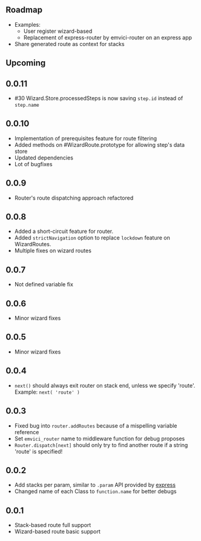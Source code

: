 ## Roadmap
- Examples:
    - User register wizard-based
    - Replacement of express-router by emvici-router on an express app
- Share generated route as context for stacks

## Upcoming

## 0.0.11
- #30 Wizard.Store.processedSteps is now saving `step.id` instead of `step.name`

## 0.0.10
- Implementation of prerequisites feature for route filtering
- Added methods on #WizardRoute.prototype for allowing step's data store
- Updated dependencies
- Lot of bugfixes

## 0.0.9
- Router's route dispatching approach refactored

## 0.0.8
- Added a short-circuit feature for router.
- Added `strictNavigation` option to replace `lockdown` feature on WizardRoutes.
- Multiple fixes on wizard routes

## 0.0.7
- Not defined variable fix

## 0.0.6
- Minor wizard fixes

## 0.0.5
- Minor wizard fixes

## 0.0.4
- `next()` should always exit router on stack end, unless we specify 'route'.
    Example: `next( 'route' )`

## 0.0.3
- Fixed bug into `router.addRoutes` because of a mispelling variable reference
- Set `emvici_router` name to middleware function for debug proposes
- `Router.dispatch[next]` should only try to find another route if a string
'route' is specified!

## 0.0.2
- Add stacks per param, similar to `.param` API provided by [express](https://github.com/visionmedia/express)
- Changed name of each Class to `function.name` for better debugs


## 0.0.1
- Stack-based route full support
- Wizard-based route basic support
